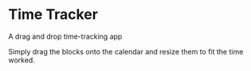 # Time Tracker
A drag and drop time-tracking app

Simply drag the blocks onto the calendar and resize them to fit the time worked.
